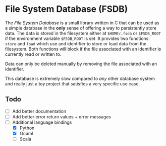 # File System Database (FSDB)

The *File System Database* is a small library written in C that can be used as a simple database in the **only** sense
of offering a way to persistently store data.
The data is stored in the filesystem either at `$HOME/.fsdb` or `$FSDB_ROOT` if the environment variable
`$FSDB_ROOT` is set.
It provides two functions: `store` and `load` which use and identifier to store or load data from the filesystem.
Both functions will block if the file associated with an identifier is currently read or written to.

Data can only be deleted manually by removing the file associated with an identifier.

This database is extremely slow compared to *any* other database system and really just a toy project that
satisfies a very specific use case.

## Todo

 - [ ] Add better documentation
 - [ ] Add better error return values + error messages
 - [ ] Additional language bindings
    - [X] Python
    - [X] Ocaml
    - [ ] Scala
